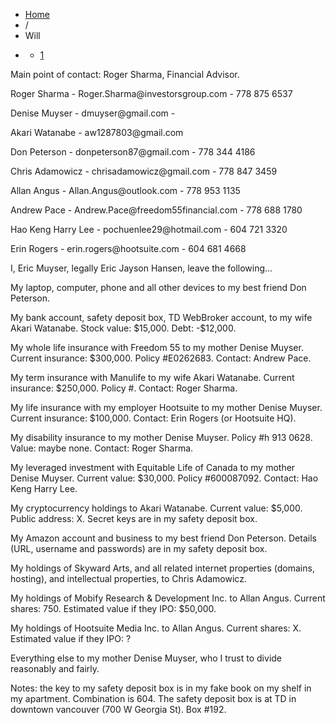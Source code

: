 <ul class="breadcrumb">
    <li><a href="/" address="true">Home</a>
    </li>
    <li><span class="divider">/</span> </li>
    <li class="active">Will</li>
    <li class="pagination">
        <div class="pagination">
            <ul>
                <li class="active"><a href="#">1</a>
                </li>
            </ul>
        </div>
    </li>
</ul>
<div class="post-2 page type-page status-publish hentry row-fluid" id="post-2">
    <meta name="robots" content="noindex">
    <div class="span3">
        <p>Main point of contact: Roger Sharma, Financial Advisor.</p>
        <p>Roger Sharma - Roger.Sharma@investorsgroup.com - 778 875 6537</p>
        <p>Denise Muyser - dmuyser@gmail.com - </p>
        <p>Akari Watanabe - aw1287803@gmail.com</p>
        <p>Don Peterson - donpeterson87@gmail.com - 778 344 4186</p>
        <p>Chris Adamowicz - chrisadamowicz@gmail.com - 778 847 3459</p>
        <p>Allan Angus - Allan.Angus@outlook.com - 778 953 1135</p>
        <p>Andrew Pace - Andrew.Pace@freedom55financial.com - 778 688 1780</p>
        <p>Hao Keng Harry Lee - pochuenlee29@hotmail.com - 604 721 3320</p>
        <p>Erin Rogers - erin.rogers@hootsuite.com - 604 681 4668</p>
    </div>
    <div class="span8">
        <p></p>
        <p>I, Eric Muyser, legally Eric Jayson Hansen, leave the following...</p>
        <p>My laptop, computer, phone and all other devices to my best friend Don Peterson.</p>
        <p>My bank account, safety deposit box, TD WebBroker account, to my wife Akari Watanabe. Stock value: $15,000. Debt: -$12,000.</p>
        <p>My whole life insurance with Freedom 55 to my mother Denise Muyser. Current insurance: $300,000. Policy #E0262683. Contact: Andrew Pace.</p>
        <p>My term insurance with Manulife to my wife Akari Watanabe. Current insurance: $250,000. Policy #. Contact: Roger Sharma.</p>
        <p>My life insurance with my employer Hootsuite to my mother Denise Muyser. Current insurance: $100,000. Contact: Erin Rogers (or Hootsuite HQ).</p>
        <p>My disability insurance to my mother Denise Muyser. Policy #h 913 0628. Value: maybe none. Contact: Roger Sharma.</p>
        <p>My leveraged investment with Equitable Life of Canada to my mother Denise Muyser. Current value: $30,000. Policy #600087092. Contact: Hao Keng Harry Lee.</p>
        <p>My cryptocurrency holdings to Akari Watanabe. Current value: $5,000. Public address: X. Secret keys are in my safety deposit box.</p>
        <p>My Amazon account and business to my best friend Don Peterson. Details (URL, username and passwords) are in my safety deposit box.</p>
        <p>My holdings of Skyward Arts, and all related internet properties (domains, hosting), and intellectual properties, to Chris Adamowicz.</p>
        <p>My holdings of Mobify Research &amp; Development Inc. to Allan Angus. Current shares: 750. Estimated value if they IPO: $50,000.</p>
        <p>My holdings of Hootsuite Media Inc. to Allan Angus. Current shares: X. Estimated value if they IPO: ?</p>
        <p>Everything else to my mother Denise Muyser, who I trust to divide reasonably and fairly.</p>
        <p>Notes: the key to my safety deposit box is in my fake book on my shelf in my apartment. Combination is 604. The safety deposit box is at TD in downtown vancouver (700 W Georgia St). Box #192.
        <p></p>
    </div>
</div>
